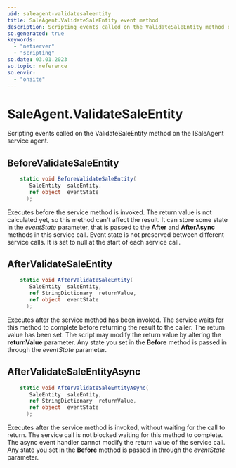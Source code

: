 ```yaml
---
uid: saleagent-validatesaleentity
title: SaleAgent.ValidateSaleEntity event method
description: Scripting events called on the ValidateSaleEntity method on the SaleAgent service agent.
so.generated: true
keywords:
  - "netserver"
  - "scripting"
so.date: 03.01.2023
so.topic: reference
so.envir:
  - "onsite"
---
```

# SaleAgent.ValidateSaleEntity

Scripting events called on the <see cref='M:SuperOffice.CRM.Services.ISaleAgent.ValidateSaleEntity'>ValidateSaleEntity</see> method on the <see cref='ISaleAgent'>ISaleAgent</see>  service agent.

## BeforeValidateSaleEntity
```cs
    static void BeforeValidateSaleEntity(
       SaleEntity  saleEntity,
       ref object  eventState
      );
```
Executes before the service method is invoked.
The return value is not calculated yet, so this method can't affect the result.
It can store some state in the *eventState* parameter, that is passed to the **After** and **AfterAsync** methods in this service call.
Event state is not preserved between different service calls. It is set to null at the start of each service call.
## AfterValidateSaleEntity
```cs
    static void AfterValidateSaleEntity(
       SaleEntity  saleEntity,
       ref StringDictionary  returnValue,
       ref object  eventState
      );
```
Executes after the service method has been invoked. The service waits for this method to complete before returning the result to the caller.
The return value has been set. The script may modify the return value by altering the **returnValue** parameter.
Any state you set in the **Before** method is passed in through the *eventState* parameter.
## AfterValidateSaleEntityAsync
```cs
    static void AfterValidateSaleEntityAsync(
       SaleEntity  saleEntity,
       ref StringDictionary  returnValue,
       ref object  eventState
      );
```
Executes after the service method is invoked, without waiting for the call to return.
The service call is not blocked waiting for this method to complete.
The async event handler cannot modify the return value of the service call.
Any state you set in the **Before** method is passed in through the *eventState* parameter.

